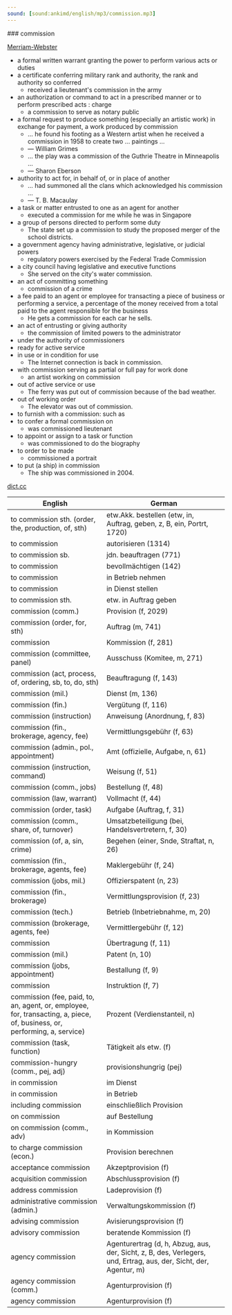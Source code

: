 ```yaml
---
sound: [sound:ankimd/english/mp3/commission.mp3]
---
```


\### commission

[Merriam-Webster](https://www.merriam-webster.com/dictionary/commission)

- a formal written warrant granting the power to perform various acts or duties
- a certificate conferring military rank and authority, the rank and authority so conferred
    - received a lieutenant's commission in the army
- an authorization or command to act in a prescribed manner or to perform prescribed acts : charge
    - a commission to serve as notary public
- a formal request to produce something (especially an artistic work) in exchange for payment, a work produced by commission
    - … he found his footing as a Western artist when he received a commission in 1958 to create two … paintings …
    - — William Grimes
    - … the play was a commission of the Guthrie Theatre in Minneapolis …
    - — Sharon Eberson
- authority to act for, in behalf of, or in place of another
    - … had summoned all the clans which acknowledged his commission …
    - — T. B. Macaulay
- a task or matter entrusted to one as an agent for another
    - executed a commission for me while he was in Singapore
- a group of persons directed to perform some duty
    - The state set up a commission to study the proposed merger of the school districts.
- a government agency having administrative, legislative, or judicial powers
    - regulatory powers exercised by the Federal Trade Commission
- a city council having legislative and executive functions
    - She served on the city's water commission.
- an act of committing something
    - commission of a crime
- a fee paid to an agent or employee for transacting a piece of business or performing a service, a percentage of the money received from a total paid to the agent responsible for the business
    - He gets a commission for each car he sells.
- an act of entrusting or giving authority
    - the commission of limited powers to the administrator
- under the authority of commissioners
- ready for active service
- in use or in condition for use
    - The Internet connection is back in commission.
- with commission serving as partial or full pay for work done
    - an artist working on commission
- out of active service or use
    - The ferry was put out of commission because of the bad weather.
- out of working order
    - The elevator was out of commission.
- to furnish with a commission: such as
- to confer a formal commission on
    - was commissioned lieutenant
- to appoint or assign to a task or function
    - was commissioned to do the biography
- to order to be made
    - commissioned a portrait
- to put (a ship) in commission
    - The ship was commissioned in 2004.

[dict.cc](https://www.dict.cc/commission)

| English        | German       |
| -------------- | ------------ |
| to commission sth. (order, the, production, of, sth) | etw.Akk. bestellen (etw, in, Auftrag, geben, z, B, ein, Portrt, 1720) |
| to commission | autorisieren (1314) |
| to commission sb. | jdn. beauftragen (771) |
| to commission | bevollmächtigen (142) |
| to commission | in Betrieb nehmen |
| to commission | in Dienst stellen |
| to commission sth. | etw. in Auftrag geben |
| commission (comm.) | Provision (f, 2029) |
| commission (order, for, sth) | Auftrag (m, 741) |
| commission | Kommission (f, 281) |
| commission (committee, panel) | Ausschuss (Komitee, m, 271) |
| commission (act, process, of, ordering, sb, to, do, sth) | Beauftragung (f, 143) |
| commission (mil.) | Dienst (m, 136) |
| commission (fin.) | Vergütung (f, 116) |
| commission (instruction) | Anweisung (Anordnung, f, 83) |
| commission (fin., brokerage, agency, fee) | Vermittlungsgebühr (f, 63) |
| commission (admin., pol., appointment) | Amt (offizielle, Aufgabe, n, 61) |
| commission (instruction, command) | Weisung (f, 51) |
| commission (comm., jobs) | Bestellung (f, 48) |
| commission (law, warrant) | Vollmacht (f, 44) |
| commission (order, task) | Aufgabe (Auftrag, f, 31) |
| commission (comm., share, of, turnover) | Umsatzbeteiligung (bei, Handelsvertretern, f, 30) |
| commission (of, a, sin, crime) | Begehen (einer, Snde, Straftat, n, 26) |
| commission (fin., brokerage, agents, fee) | Maklergebühr (f, 24) |
| commission (jobs, mil.) | Offizierspatent (n, 23) |
| commission (fin., brokerage) | Vermittlungsprovision (f, 23) |
| commission (tech.) | Betrieb (Inbetriebnahme, m, 20) |
| commission (brokerage, agents, fee) | Vermittlergebühr (f, 12) |
| commission | Übertragung (f, 11) |
| commission (mil.) | Patent (n, 10) |
| commission (jobs, appointment) | Bestallung (f, 9) |
| commission | Instruktion (f, 7) |
| commission (fee, paid, to, an, agent, or, employee, for, transacting, a, piece, of, business, or, performing, a, service) | Prozent (Verdienstanteil, n) |
| commission (task, function) | Tätigkeit als etw. (f) |
| commission-hungry (comm., pej, adj) | provisionshungrig (pej) |
| in commission | im Dienst |
| in commission | in Betrieb |
| including commission | einschließlich Provision |
| on commission | auf Bestellung |
| on commission (comm., adv) | in Kommission |
| to charge commission (econ.) | Provision berechnen |
| acceptance commission | Akzeptprovision (f) |
| acquisition commission | Abschlussprovision (f) |
| address commission | Ladeprovision (f) |
| administrative commission (admin.) | Verwaltungskommission (f) |
| advising commission | Avisierungsprovision (f) |
| advisory commission | beratende Kommission (f) |
| agency commission | Agenturertrag <AE> (d, h, Abzug, aus, der, Sicht, z, B, des, Verlegers, und, Ertrag, aus, der, Sicht, der, Agentur, m) |
| agency commission (comm.) | Agenturprovision (f) |
| agency commission | Agenturprovision <AE-Provision> (f) |
